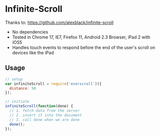 # Infinite-Scroll
Thanks to: https://github.com/alexblack/infinite-scroll

- No dependencies
- Tested in Chrome 17, IE7, Firefox 11, Android 2.3 Browser, iPad 2 with IOS5
- Handles touch events to respond before the end of the user's scroll on devices like the iPad

## Usage
``` js
// setup
var infiniteScroll = require('everscroll')({
  distance: 50
});

// initiate
infiniteScroll(function(done) {
  // 1. fetch data from the server
  // 2. insert it into the document
  // 3. call done when we are done
  done();
});
```
